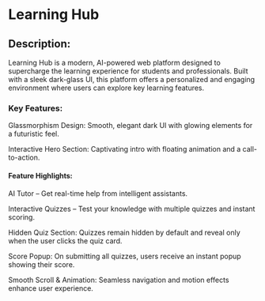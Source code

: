 # Learning Hub

## Description:
Learning Hub is a modern, AI-powered web platform designed to supercharge the learning experience for students and professionals.
Built with a sleek dark-glass UI, this platform offers a personalized and engaging environment where users can explore key learning features.

### Key Features:
Glassmorphism Design: Smooth, elegant dark UI with glowing elements for a futuristic feel.

Interactive Hero Section: Captivating intro with floating animation and a call-to-action.

#### Feature Highlights:

AI Tutor – Get real-time help from intelligent assistants.

Interactive Quizzes – Test your knowledge with multiple quizzes and instant scoring.

Hidden Quiz Section: Quizzes remain hidden by default and reveal only when the user clicks the quiz card.

Score Popup: On submitting all quizzes, users receive an instant popup showing their score.

Smooth Scroll & Animation: Seamless navigation and motion effects enhance user experience.
